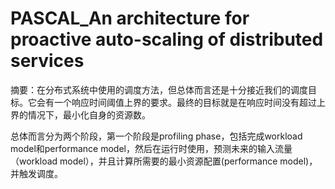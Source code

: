 # PASCAL_An architecture for proactive auto-scaling of distributed services

摘要：在分布式系统中使用的调度方法，但总体而言还是十分接近我们的调度目标。它会有一个响应时间阈值上界的要求。最终的目标就是在响应时间没有超过上界的情况下，最小化自身的资源数。

总体而言分为两个阶段，第一个阶段是profiling phase，包括完成workload model和performance model，然后在运行时使用，预测未来的输入流量（workload model），并且计算所需要的最小资源配置(performance model)，并触发调度。